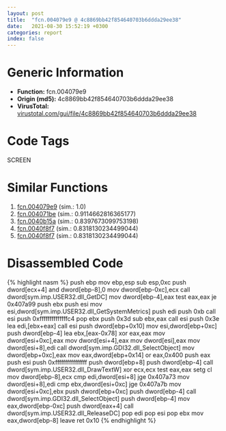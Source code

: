 ```yaml
---
layout: post
title:  "fcn.004079e9 @ 4c8869bb42f854640703b6ddda29ee38"
date:   2021-08-30 15:52:19 +0300
categories: report
index: false
---
```


# Generic Information
- **Function:** fcn.004079e9
- **Origin (md5):** 4c8869bb42f854640703b6ddda29ee38
- **VirusTotal:** [virustotal.com/gui/file/4c8869bb42f854640703b6ddda29ee38][virustotal_ref]

# Code Tags
<span class="tag" id="SCREEN">SCREEN</span>


# Similar Functions

1. [fcn.004079e9][similar_1_ref] (sim.: 1.0)
2. [fcn.004071be][similar_2_ref] (sim.: 0.9114662816365177)
3. [fcn.0040b15a][similar_3_ref] (sim.: 0.8397673099753198)
4. [fcn.0040f8f7][similar_4_ref] (sim.: 0.8318130234499044)
5. [fcn.0040f8f7][similar_5_ref] (sim.: 0.8318130234499044)


# Disassembled Code

{% highlight nasm %}
push ebp
mov ebp,esp
sub esp,0xc
push dword[ecx+4]
and dword[ebp-8],0
mov dword[ebp-0xc],ecx
call dword[sym.imp.USER32.dll_GetDC]
mov dword[ebp-4],eax
test eax,eax
je 0x407a99
push ebx
push esi
mov esi,dword[sym.imp.USER32.dll_GetSystemMetrics]
push edi
push 0xb
call esi
push 0xffffffffffffffc4
pop ebx
push 0x3d
sub ebx,eax
call esi
push 0x3e
lea edi,[ebx+eax]
call esi
push dword[ebp+0x10]
mov esi,dword[ebp+0xc]
push dword[ebp-4]
lea ebx,[eax-0x78]
xor eax,eax
mov dword[esi+0xc],eax
mov dword[esi+4],eax
mov dword[esi],eax
mov dword[esi+8],edi
call dword[sym.imp.GDI32.dll_SelectObject]
mov dword[ebp+0xc],eax
mov eax,dword[ebp+0x14]
or eax,0x400
push eax
push esi
push 0xffffffffffffffff
push dword[ebp+8]
push dword[ebp-4]
call dword[sym.imp.USER32.dll_DrawTextW]
xor ecx,ecx
test eax,eax
setg cl
mov dword[ebp-8],ecx
cmp edi,dword[esi+8]
jge 0x407a73
mov dword[esi+8],edi
cmp ebx,dword[esi+0xc]
jge 0x407a7b
mov dword[esi+0xc],ebx
push dword[ebp+0xc]
push dword[ebp-4]
call dword[sym.imp.GDI32.dll_SelectObject]
push dword[ebp-4]
mov eax,dword[ebp-0xc]
push dword[eax+4]
call dword[sym.imp.USER32.dll_ReleaseDC]
pop edi
pop esi
pop ebx
mov eax,dword[ebp-8]
leave 
ret 0x10
{% endhighlight %}


[similar_1_ref]: /report/fcn.004079e9@3f1595e66dc63331ba0930a0c79684ce
[similar_2_ref]: /report/fcn.004071be@0cb2d61ee2bb08c35289961542a08513
[similar_3_ref]: /report/fcn.0040b15a@4c2db4ba96e80258daff665d7d7a016a
[similar_4_ref]: /report/fcn.0040f8f7@4c537a3700803bd0868438c678e579fa
[similar_5_ref]: /report/fcn.0040f8f7@96a869ae624ddb4834a1d5a829f85469
[virustotal_ref]: https://www.virustotal.com/gui/file/4c8869bb42f854640703b6ddda29ee38